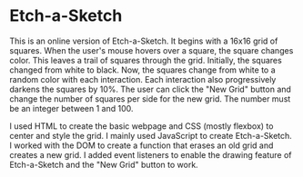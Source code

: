 # Etch-a-Sketch

This is an online version of Etch-a-Sketch. It begins with a 16x16 grid of squares. When the user's mouse hovers over a square, the square changes color. This leaves a trail of squares through the grid. Initially, the squares changed from white to black. Now, the squares change from white to a random color with each interaction. Each interaction also progressively darkens the squares by 10%. The user can click the "New Grid" button and change the number of squares per side for the new grid. The number must be an integer between 1 and 100.

I used HTML to create the basic webpage and CSS (mostly flexbox) to center and style the grid. I mainly used JavaScript to create Etch-a-Sketch. I worked with the DOM to create a function that erases an old grid and creates a new grid. I added event listeners to enable the drawing feature of Etch-a-Sketch and the "New Grid" button to work.